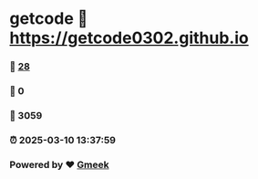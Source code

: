 # getcode :link: https://getcode0302.github.io 
### :page_facing_up: [28](https://getcode0302.github.io/tag.html) 
### :speech_balloon: 0 
### :hibiscus: 3059 
### :alarm_clock: 2025-03-10 13:37:59 
### Powered by :heart: [Gmeek](https://github.com/Meekdai/Gmeek)
